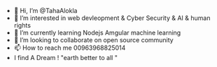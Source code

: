 - 👋 Hi, I’m @TahaAlokla
- 👀 I’m interested in web devleopment & Cyber Security & AI & human rights 
- 🌱 I’m currently learning Nodejs Amgular machine learning
- 💞️ I’m looking to collaborate on open source community 
- 📫 How to reach me 00963968825014
- I find A Dream ! "earth better to all "  

<!---
TahaAlokla/TahaAlokla is a ✨ special ✨ repository because its `README.md` (this file) appears on your GitHub profile.
You can click the Preview link to take a look at your changes.
--->
